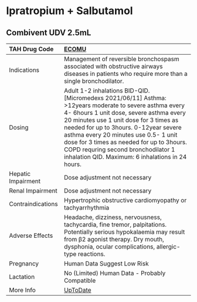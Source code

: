 # Ipratropium + Salbutamol

## Combivent UDV 2.5mL

| TAH Drug Code      | [ECOMU](https://www.tahsda.org.tw/drugs/hissearch.php?drug_code=ECOMU)                                                                                                                                                                                                                                                                                                                                                |
|:-------------------|:----------------------------------------------------------------------------------------------------------------------------------------------------------------------------------------------------------------------------------------------------------------------------------------------------------------------------------------------------------------------------------------------------------------------|
| Indications        | Management of reversible bronchospasm associated with obstructive airways diseases in patients who require more than a single bronchodilator.                                                                                                                                                                                                                                                                         |
| Dosing             | Adult 1-2 inhalations BID-QID. [Micromedexs 2021/06/11] Asthma: >12years moderate to severe asthma every 4- 6hours 1 unit dose, severe asthma every 20 minutes use 1 unit dose for 3 times as needed for up to 3hours. 0-12year severe asthma every 20 minutes use 0.5- 1 unit dose for 3 times as needed for up to 3hours. COPD requring second bronchodilator 1 inhalation QID. Maximum: 6 inhalations in 24 hours. |
| Hepatic Impairment | Dose adjustment not necessary                                                                                                                                                                                                                                                                                                                                                                                         |
| Renal Impairment   | Dose adjustment not necessary                                                                                                                                                                                                                                                                                                                                                                                         |
| Contraindications  | Hypertrophic obstructive cardiomyopathy or tachyarrhythmia                                                                                                                                                                                                                                                                                                                                                            |
| Adverse Effects    | Headache, dizziness, nervousness, tachycardia, fine tremor, palpitations. Potentially serious hypokalaemia may result from β2 agonist therapy. Dry mouth, dysphonia, ocular complications, allergic-type reactions.                                                                                                                                                                                                   |
| Pregnancy          | Human Data Suggest Low Risk                                                                                                                                                                                                                                                                                                                                                                                           |
| Lactation          | No (Limited) Human Data - Probably Compatible                                                                                                                                                                                                                                                                                                                                                                         |
| More Info          | [UpToDate](https://www.uptodate.com/contents/ipratropium-+-salbutamol-drug-information)                                                                                                                                                                                                                                                                                                                               |

